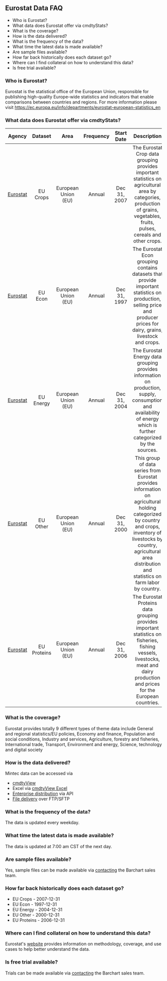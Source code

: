 ## Eurostat Data FAQ
* Who is Eurostat?
* What data does Eurostat offer via cmdtyStats?
* What is the coverage?
* How is the data delivered?
* What is the frequency of the data?
* What time the latest data is made available?
* Are sample files available?
* How far back historically does each dataset go?
* Where can I find collateral on how to understand this data?
* Is free trial available?

### Who is Eurostat?
Eurostat is the statistical office of the European Union, responsible for publishing high-quality Europe-wide statistics and indicators that enable comparisons between countries and regions. For more information please visit https://ec.europa.eu/info/departments/eurostat-european-statistics_en

### What data does Eurostat offer via cmdtyStats?
|Agency             | Dataset | Area | Frequency | Start Date | Description |
| :---------------------: | :----------: | :----------: | :----------: | :----------: | :----------: | 
| [Eurostat](https://www.barchart.com/cmdty/data/fundamental/explore/EuroStat) | EU Crops | European Union (EU) | Annual | Dec 31, 2007 | The Eurostat Crop data grouping provides important statistics on agricultural area by categories, production of grains, vegetables, fruits, pulses, cereals and other crops. |
| [Eurostat](https://www.barchart.com/cmdty/data/fundamental/explore/EuroStat) | EU Econ | European Union (EU) | Annual | Dec 31, 1997 | The Eurostat Econ grouping contains datasets that provide important statistics on production, selling price and producer prices for dairy, grains, livestock and crops. |
| [Eurostat](https://www.barchart.com/cmdty/data/fundamental/explore/EuroStat) | EU Energy | European Union (EU) | Annual | Dec 31, 2004 | The Eurostat Energy data grouping provides information on production, supply, consumption and availability of energy which is further categorized by the sources. |
| [Eurostat](https://www.barchart.com/cmdty/data/fundamental/explore/EuroStat) | EU Other | European Union (EU) | Annual | Dec 31, 2000 | This group of data series from Eurostat provides information on agricultural holding categorized by country and crops, inventory of livestocks by country, agricultural area distribution and statistics on farm labor by country. |
| [Eurostat](https://www.barchart.com/cmdty/data/fundamental/explore/EuroStat) | EU Proteins | European Union (EU) | Annual | Dec 31, 2006 | The Eurostat Proteins data grouping provides important statistics on fisheries, fishing vessels, livestocks, meat and dairy production and prices for the European countries. |

### What is the coverage?
Eurostat provides totally 9 different types of theme data include General and regional statistics/EU policies, Economy and finance, Population and social conditions, Industry and services, Agriculture, forestry and fisheries, International trade, Transport, Environment and energy, Science, technology and digital society


### How is the data delivered?
Mintec data can be accessed via
* [cmdtyView](https://www.barchart.com/cmdty/trading/cmdtyview)
* Excel via [cmdtyView Excel](https://www.barchart.com/cmdty/trading/cmdtyview-excel)
* [Enterprise distribution](https://www.barchart.com/cmdty/contact) via API
* [File delivery](https://www.barchart.com/cmdty/contact) over FTP/SFTP

### What is the frequency of the data?
The data is updated every weekday.

### What time the latest data is made available?
The data is updated at 7:00 am CST of the next day.

### Are sample files available?
Yes, sample files can be made available via [contacting](https://www.barchart.com/cmdty/contact) the Barchart sales team.

### How far back historically does each dataset go?
* EU Crops - 2007-12-31
* EU Econ - 1997-12-31
* EU Energy - 2004-12-31
* EU Other - 2000-12-31
* EU Proteins - 2006-12-31

### Where can I find collateral on how to understand this data?
Eurostat's [website](https://ec.europa.eu/eurostat) provides information on methodology, coverage, and use cases to help better understand the data.

### Is free trial available?
Trials can be made available via [contacting](https://www.barchart.com/cmdty/contact) the Barchart sales team.
